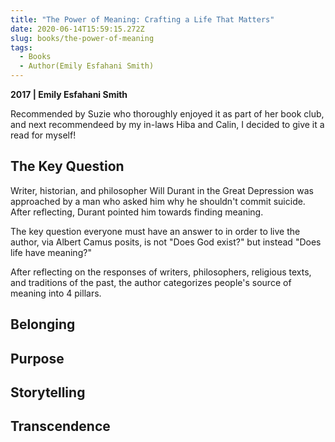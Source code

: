 ```yaml
---
title: "The Power of Meaning: Crafting a Life That Matters"
date: 2020-06-14T15:59:15.272Z
slug: books/the-power-of-meaning
tags:
  - Books
  - Author(Emily Esfahani Smith)
---
```


**2017 | Emily Esfahani Smith**

Recommended by Suzie who thoroughly enjoyed it as part of her book club, and next recommendeed by my in-laws Hiba and Calin, I decided to give it a read for myself!

## The Key Question

Writer, historian, and philosopher Will Durant in the Great Depression was approached by a man who asked him why he shouldn't commit suicide. After reflecting, Durant pointed him towards finding meaning.

The key question everyone must have an answer to in order to live the author, via Albert Camus posits, is not "Does God exist?" but instead "Does life have meaning?"

After reflecting on the responses of writers, philosophers, religious texts, and traditions of the past, the author categorizes people's source of meaning into 4 pillars.

## Belonging

## Purpose

## Storytelling

## Transcendence







